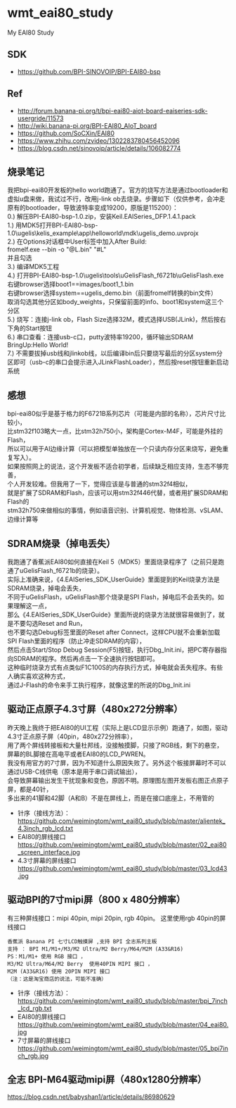 # wmt_eai80_study
My EAI80 Study

## SDK  
* https://github.com/BPI-SINOVOIP/BPI-EAI80-bsp  

## Ref  
* http://forum.banana-pi.org/t/bpi-eai80-aiot-board-eaiseries-sdk-usergride/11573  
* http://wiki.banana-pi.org/BPI-EAI80_AIoT_board  
* https://github.com/SoCXin/EAI80  
* https://www.zhihu.com/zvideo/1302283780456452096  
* https://blog.csdn.net/sinovoip/article/details/106082774  

## 烧录笔记    
我把bpi-eai80开发板的hello world跑通了。官方的烧写方法是通过bootloader和虚拟u盘来做，我试过不行，改用j-link ob去烧录。步骤如下（仅供参考，会冲走原有的bootloader，导致波特率变成19200，原版是115200）：  
0.) 解压BPI-EAI80-bsp-1.0.zip，安装Keil.EAISeries_DFP.1.4.1.pack  
1.) 用MDK5打开BPI-EAI80-bsp-1.0\ugelis\kelis_example\app\helloworld\mdk\ugelis_demo.uvprojx  
2.) 在Options对话框中User标签中加入After Build:  
fromelf.exe --bin -o "@L.bin" "#L"  
并且勾选  
3.) 编译MDK5工程  
4.) 打开BPI-EAI80-bsp-1.0\ugelis\tools\uGelisFlash_f6721b\uGelisFlash.exe  
右键browser选择boot1==images/boot1_1.bin  
右键browser选择system==ugelis_demo.bin（前面fromelf转换的bin文件）  
取消勾选其他分区如body_weights，只保留前面的info、boot1和system这三个分区  
5.) 烧写：连接j-link ob，Flash Size选择32M，模式选择USB(JLink)，然后按右下角的Start按钮  
6.) 串口查看：连接usb-c口，putty波特率19200，循环输出SDRAM BringUp:Hello World!  
7.) 不需要拔掉usb线和jlinkob线，以后编译bin后只要烧写最后的分区system分区即可（usb-c的串口会提示进入JLinkFlashLoader），然后按reset按钮重新启动系统  

## 感想  
bpi-eai80似乎是基于格力的F6721B系列芯片（可能是内部的名称），芯片尺寸比较小，  
比stm32f103略大一点，比stm32h750小，架构是Cortex-M4F，可能是外挂的Flash，  
所以可以用于AI边缘计算（可以把模型单独放在一个只读内存分区来烧写，避免重复写入）。  
如果按照网上的说法，这个开发板不适合初学者，后续缺乏相应支持，生态不够完善，  
个人开发较难。但我用了一下，觉得应该是与普通的stm32f4相似，  
就是扩展了SDRAM和Flash，应该可以用stm32f446代替，或者用扩展SDRAM和Flash的  
stm32h750来做相似的事情，例如语音识别、计算机视觉、物体检测、vSLAM、边缘计算等  

## SDRAM烧录（掉电丢失）  
我跑通了香蕉派EAI80如何直接在Keil 5（MDK5）里面烧录程序了（之前只是跑通了uGelisFlash_f6721b的烧录）。  
实际上准确来说，《4.EAISeries_SDK_UserGuide》里面提到的Keil烧录方法是SDRAM烧录，掉电会丢失，  
不同于uGelisFlash，uGelisFlash那个烧录是SPI Flash，掉电后不会丢失的。如果理解这一点，  
那么《4.EAISeries_SDK_UserGuide》里面所说的烧录方法就很容易做到了，就是不要勾选Reset and Run，  
也不要勾选Debug标签里面的Reset after Connect，这样CPU就不会重新加载SPI Flash里面的程序（防止冲走SDRAM的内容），  
然后点击Start/Stop Debug Session(F5)按钮，执行Dbg_Init.ini，把PC寄存器指向SDRAM的程序。然后再点击一下全速执行按钮即可。  
这种临时烧录方式有点类似F1C100S的内存执行方式，掉电就会丢失程序。有些人确实喜欢这种方式，  
通过J-Flash的命令来手工执行程序，就像这里的所说的Dbg_Init.ini  

## 驱动正点原子4.3寸屏（480x272分辨率）  
昨天晚上我终于把EAI80的UI工程（实际上是LCD显示示例）跑通了，如图，驱动4.3寸正点原子屏（40pin，480x272分辨率），  
用了两个屏线转接板和大量杜邦线，没接触摸脚，只接了RGB线，剩下的悬空，屏幕的BL脚接在高电平或者EAI80的LCD_PWREN。  
我没有用官方的7寸屏，因为不知道什么原因失败了。另外这个板接屏幕时不可以通过USB-C线供电（原本是用于串口调试输出），  
会导致屏幕输出发生干扰现象和变色，原因不明。原理图左图开发板右图正点原子屏，都是40针，  
多出来的41脚和42脚（A和B）不是在屏线上，而是在接口底座上，不用管的  
* 针序（接线方法）：  
https://github.com/weimingtom/wmt_eai80_study/blob/master/alientek_4.3inch_rgb_lcd.txt  
* EAI80的屏线接口  
https://github.com/weimingtom/wmt_eai80_study/blob/master/02_eai80_screen_interface.jpg  
* 4.3寸屏幕的屏线接口  
https://github.com/weimingtom/wmt_eai80_study/blob/master/03_lcd43.jpg  

## 驱动BPI的7寸mipi屏（800 x 480分辨率）
有三种屏线接口：mipi 40pin, mipi 20pin, rgb 40pin。
这里使用rgb 40pin的屏线接口  
```
香蕉派 Banana PI 七寸LCD触摸屏 ,支持 BPI 全志系列主板  
支持 ： BPI M1/M1+/M3/M2 Ultra/M2 Berry/M64/M2M (A33&R16)  
PS：M1/M1+ 使用 RGB 接口 ，   
M3/M2 Ultra/M64/M2 Berry  使用40PIN MIPI 接口 ，   
M2M (A33&R16) 使用 20PIN MIPI 接口  
（注：这是淘宝商店的说法，可能不准确）  
```
* 针序（接线方法）：  
https://github.com/weimingtom/wmt_eai80_study/blob/master/bpi_7inch_lcd_rgb.txt  
* EAI80的屏线接口  
https://github.com/weimingtom/wmt_eai80_study/blob/master/04_eai80.jpg  
* 7寸屏幕的屏线接口  
https://github.com/weimingtom/wmt_eai80_study/blob/master/05_bpi7inch_rgb.jpg  


## 全志 BPI-M64驱动mipi屏（480x1280分辨率）  
https://blog.csdn.net/babyshan1/article/details/86980629  
